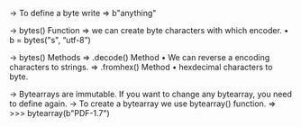 → To define a byte write => b"anything"

→ bytes() Function
   ⇒ we can create byte characters with which encoder.
      • b = bytes("s", “utf-8”)

→ bytes() Methods
   ⇒ .decode() Method
      • We can reverse a encoding characters to strings.
   ⇒ .fromhex() Method
      • hexdecimal characters to byte.

→ Bytearrays are immutable. If you want to change any bytearray, you need to define again.
→ To create a bytearray we use bytearray() function.
   ⇒ >>> bytearray(b"PDF-1.7")